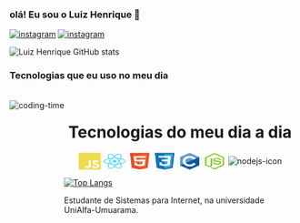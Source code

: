 ### olá! Eu sou o Luiz Henrique 👋

[![instagram](https://img.shields.io/badge/Instagram-E4405F?style=for-the-badge&logo=instagram&logoColor=white)](https://instagram.com/_luiz_herique_12?igshid=MzNlNGNkZWQ4Mg==)
[![instagram](https://img.shields.io/badge/LinkedIn-0077B5?style=for-the-badge&logo=linkedin&logoColor=white)](https://www.linkedin.com/in/luiz-henrique-a01809236)

![Luiz Henrique GitHub stats](https://github-readme-stats.vercel.app/api?username=luizHenriq12&show_icons=true&theme=dracula)

### Tecnologias que eu uso no meu dia

<div  align="center"> 
  <div style="display: inline_block"><br>
    <img align="left" height="250" alt="coding-time" src="code.gif">
    <h1 align="center">Tecnologias do meu dia a dia</h1>
    <img align="center" height="30" width="40" alt="js-icon"  src="https://raw.githubusercontent.com/devicons/devicon/master/icons/javascript/javascript-plain.svg">
    <img align="center" height="30" width="40" alt="react-icon" src="https://raw.githubusercontent.com/devicons/devicon/master/icons/react/react-original.svg">
    <img align="center" height="30" width="40" alt="html-icon" src="https://raw.githubusercontent.com/devicons/devicon/master/icons/html5/html5-original.svg">
    <img align="center" height="30" width="40" alt="css-icon" src="https://raw.githubusercontent.com/devicons/devicon/master/icons/css3/css3-original.svg">
    <img align="center" height="30" width="40" alt="c-icon" src="https://raw.githubusercontent.com/devicons/devicon/master/icons/c/c-original.svg">
    <img align="center" height="30" width="40" alt="nodejs-icon" src="https://raw.githubusercontent.com/devicons/devicon/master/icons/nodejs/nodejs-original.svg">
    <img align="center" height="30" width="40" alt="nodejs-icon" src="https://raw.githubusercontent.com/jmnote/z-icons/master/svg/cpp.svg">
   </div>
</div>

[![Top Langs](https://github-readme-stats.vercel.app/api/top-langs/?username=luizHenriq12&hide_progress=true)](https://github.com/luizHenriq12/github-readme-stats)<br>

Estudante de Sistemas para Internet, na universidade UniAlfa-Umuarama.


          
          
          
          
